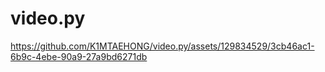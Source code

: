 # video.py





https://github.com/K1MTAEHONG/video.py/assets/129834529/3cb46ac1-6b9c-4ebe-90a9-27a9bd6271db

